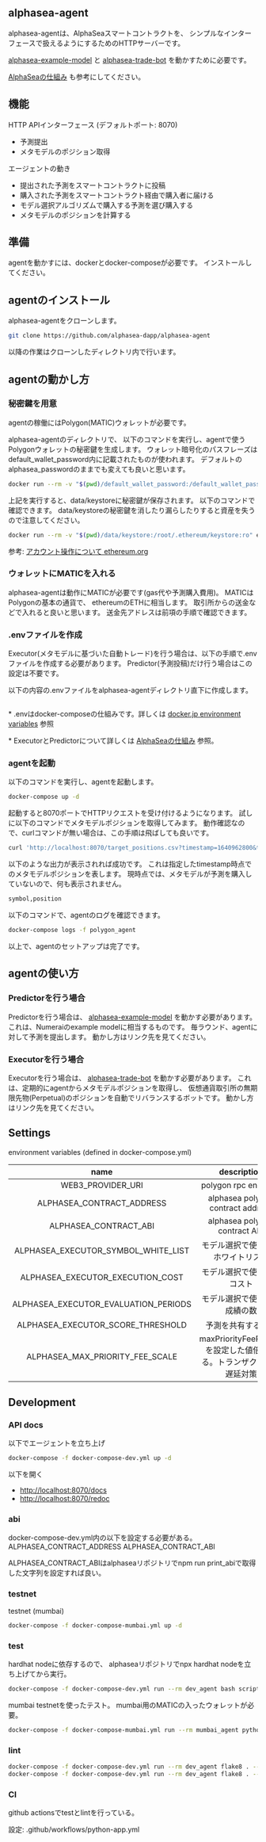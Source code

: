 ## alphasea-agent

alphasea-agentは、AlphaSeaスマートコントラクトを、
シンプルなインターフェースで扱えるようにするためのHTTPサーバーです。

[alphasea-example-model](https://github.com/alphasea-dapp/alphasea-example-model) と
[alphasea-trade-bot](https://github.com/alphasea-dapp/alphasea-trade-bot) を動かすために必要です。

[AlphaSeaの仕組み](https://alphasea.io/how-it-works/) も参考にしてください。

## 機能

HTTP APIインターフェース (デフォルトポート: 8070)

- 予測提出
- メタモデルのポジション取得

エージェントの動き

- 提出された予測をスマートコントラクトに投稿
- 購入された予測をスマートコントラクト経由で購入者に届ける
- モデル選択アルゴリズムで購入する予測を選び購入する
- メタモデルのポジションを計算する

## 準備

agentを動かすには、dockerとdocker-composeが必要です。
インストールしてください。

## agentのインストール

alphasea-agentをクローンします。

```bash
git clone https://github.com/alphasea-dapp/alphasea-agent
```

以降の作業はクローンしたディレクトリ内で行います。

## agentの動かし方

### 秘密鍵を用意

agentの稼働にはPolygon(MATIC)ウォレットが必要です。

alphasea-agentのディレクトリで、
以下のコマンドを実行し、agentで使うPolygonウォレットの秘密鍵を生成します。
ウォレット暗号化のパスフレーズはdefault_wallet_password内に記載されたものが使われます。
デフォルトのalphasea_passwordのままでも変えても良いと思います。

```bash
docker run --rm -v "$(pwd)/default_wallet_password:/default_wallet_password:ro" -v "$(pwd)/data/keystore:/root/.ethereum/keystore" ethereum/client-go account new --password /default_wallet_password
```

上記を実行すると、data/keystoreに秘密鍵が保存されます。
以下のコマンドで確認できます。
data/keystoreの秘密鍵を消したり漏らしたりすると資産を失うので注意してください。

```bash
docker run --rm -v "$(pwd)/data/keystore:/root/.ethereum/keystore:ro" ethereum/client-go account list
```

参考: [アカウント操作について ethereum.org](https://geth.ethereum.org/docs/interface/managing-your-accounts)

### ウォレットにMATICを入れる

alphasea-agentは動作にMATICが必要です(gas代や予測購入費用)。
MATICはPolygonの基本の通貨で、
ethereumのETHに相当します。
取引所からの送金などで入れると良いと思います。
送金先アドレスは前項の手順で確認できます。

### .envファイルを作成

Executor(メタモデルに基づいた自動トレード)を行う場合は、以下の手順で.envファイルを作成する必要があります。
Predictor(予測投稿)だけ行う場合はこの設定は不要です。

以下の内容の.envファイルをalphasea-agentディレクトリ直下に作成します。

```text

```

\* .envはdocker-composeの仕組みです。詳しくは [docker.jp environment variables](https://docs.docker.jp/compose/environment-variables.html#env) 参照

\* ExecutorとPredictorについて詳しくは [AlphaSeaの仕組み](https://alphasea.io/how-it-works/) 参照。

### agentを起動

以下のコマンドを実行し、agentを起動します。

```bash
docker-compose up -d
```

起動すると8070ポートでHTTPリクエストを受け付けるようになります。
試しに以下のコマンドでメタモデルポジションを取得してみます。
動作確認なので、curlコマンドが無い場合は、この手順は飛ばしても良いです。

```bash
curl 'http://localhost:8070/target_positions.csv?timestamp=1640962800&tournament_id=crypto_daily'
```

以下のような出力が表示されれば成功です。
これは指定したtimestamp時点でのメタモデルポジションを表します。
現時点では、メタモデルが予測を購入していないので、何も表示されません。

```bash
symbol,position
```

以下のコマンドで、agentのログを確認できます。

```bash
docker-compose logs -f polygon_agent
```

以上で、agentのセットアップは完了です。

## agentの使い方

### Predictorを行う場合

Predictorを行う場合は、
[alphasea-example-model](https://github.com/alphasea-dapp/alphasea-example-model) を動かす必要があります。
これは、Numeraiのexample modelに相当するものです。
毎ラウンド、agentに対して予測を提出します。
動かし方はリンク先を見てください。

### Executorを行う場合

Executorを行う場合は、
[alphasea-trade-bot](https://github.com/alphasea-dapp/alphasea-trade-bot) を動かす必要があります。
これは、定期的にagentからメタモデルポジションを取得し、
仮想通貨取引所の無期限先物(Perpetual)のポジションを自動でリバランスするボットです。
動かし方はリンク先を見てください。

## Settings

environment variables (defined in docker-compose.yml)

|name|description|
|:-:|:-:|
|WEB3_PROVIDER_URI|polygon rpc endpoint|
|ALPHASEA_CONTRACT_ADDRESS|alphasea polygon contract address|
|ALPHASEA_CONTRACT_ABI|alphasea polygon contract ABI|
|ALPHASEA_EXECUTOR_SYMBOL_WHITE_LIST|モデル選択で使う銘柄ホワイトリスト|
|ALPHASEA_EXECUTOR_EXECUTION_COST|モデル選択で使う取引コスト|
|ALPHASEA_EXECUTOR_EVALUATION_PERIODS|モデル選択で使う過去成績の数|
|ALPHASEA_EXECUTOR_SCORE_THRESHOLD|予測を共有する基準|
|ALPHASEA_MAX_PRIORITY_FEE_SCALE|maxPriorityFeePerGasを設定した値倍にする。トランザクション遅延対策|

## Development

### API docs

以下でエージェントを立ち上げ

```bash
docker-compose -f docker-compose-dev.yml up -d
```

以下を開く

- [http://localhost:8070/docs](http://localhost:8070/docs)
- [http://localhost:8070/redoc](http://localhost:8070/docs)

### abi

docker-compose-dev.yml内の以下を設定する必要がある。
ALPHASEA_CONTRACT_ADDRESS
ALPHASEA_CONTRACT_ABI

ALPHASEA_CONTRACT_ABIはalphaseaリポジトリでnpm run print_abiで取得した文字列を設定すれば良い。

### testnet

testnet (mumbai)

```bash
docker-compose -f docker-compose-mumbai.yml up -d
```

### test

hardhat nodeに依存するので、
alphaseaリポジトリでnpx hardhat nodeを立ち上げてから実行。

```bash
docker-compose -f docker-compose-dev.yml run --rm dev_agent bash scripts/test.sh
```

mumbai testnetを使ったテスト。
mumbai用のMATICの入ったウォレットが必要。

```bash
docker-compose -f docker-compose-mumbai.yml run --rm mumbai_agent python -m unittest discover -s testnet_tests
```

### lint

```bash
docker-compose -f docker-compose-dev.yml run --rm dev_agent flake8 . --count --select=E9,F63,F7,F82 --show-source --statistics
docker-compose -f docker-compose-dev.yml run --rm dev_agent flake8 . --count --exit-zero --max-complexity=10 --max-line-length=127 --statistics
```

### CI

github actionsでtestとlintを行っている。

設定: .github/workflows/python-app.yml
